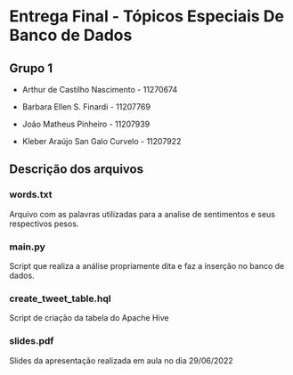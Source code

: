 # Entrega Final - Tópicos Especiais De Banco de Dados

## Grupo 1

 - Arthur de Castilho Nascimento - 11270674

 - Barbara Ellen S. Finardi - 11207769

 - João Matheus Pinheiro - 11207939

 - Kleber Araújo San Galo Curvelo - 11207922
 
 ## Descrição dos arquivos
 ### words.txt
 Arquivo com as palavras utilizadas para a analise de sentimentos e seus respectivos pesos.
 ### main.py
 Script que realiza a análise propriamente dita e faz a inserção no banco de dados.
 ### create_tweet_table.hql
 Script de criação da tabela do Apache Hive
 ### slides.pdf
 Slides da apresentação realizada em aula no dia 29/06/2022
